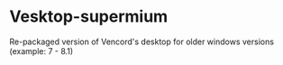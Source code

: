 # Vesktop-supermium
Re-packaged version of Vencord's desktop for older windows versions (example: 7 - 8.1)
